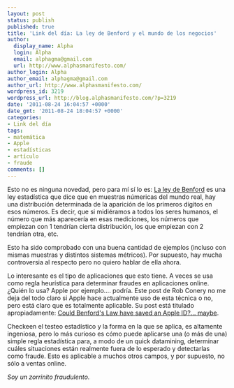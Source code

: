 ```yaml
---
layout: post
status: publish
published: true
title: 'Link del día: La ley de Benford y el mundo de los negocios'
author:
  display_name: Alpha
  login: Alpha
  email: alphagma@gmail.com
  url: http://www.alphasmanifesto.com/
author_login: Alpha
author_email: alphagma@gmail.com
author_url: http://www.alphasmanifesto.com/
wordpress_id: 3219
wordpress_url: http://blog.alphasmanifesto.com/?p=3219
date: '2011-08-24 16:04:57 +0000'
date_gmt: '2011-08-24 18:04:57 +0000'
categories:
- Link del día
tags:
- matemática
- Apple
- estadísticas
- artículo
- fraude
comments: []
---
```


Esto no es ninguna novedad, pero para mí sí lo es: <a href="http://en.wikipedia.org/wiki/Benford's_law">La ley de Benford</a> es una ley estadística que dice que en muestras númericas del mundo real, hay una distribución determinada de la aparición de los primeros dígitos en esos números. Es decir, que si midiéramos a todos los seres humanos, el número que más aparecería en esas mediciones, los números que empiezan con 1 tendrían cierta distribución, los que empiezan con 2 tendrían otra, etc.

Esto ha sido comprobado con una buena cantidad de ejemplos (incluso con mismas muestras y distintos sistemas métricos). Por supuesto, hay mucha controversia al respecto pero no quiero hablar de ella ahora.

Lo interesante es el tipo de aplicaciones que esto tiene. A veces se usa como regla heurística para determinar fraudes en aplicaciones online.  ¿Quién lo usa? Apple por ejemplo.... podría. Este post de Rob Conery no me deja del todo claro si Apple hace actualmente uso de esta técnica o no, pero está claro que es totalmente aplicable. Su post está titulado apropiadamente: <a href="http://wekeroad.com/post/8918218301/could-benfords-law-have-saved-an-apple-id-maybe">Could Benford's Law have saved an Apple ID?... maybe</a>.

Checkeen el testeo estadístico y la forma en la que se aplica, es altamente ingeniosa, pero lo más curioso es cómo puede aplicarse una (o más de una) simple regla estadística para, a modo de un quick datamining, determinar cuáles situaciones están realmente fuera de lo esperado y detectarlas como fraude. Esto es aplicable a muchos otros campos, y por supuesto, no sólo a ventas online.

_Soy un zorrinito fraudulento._
